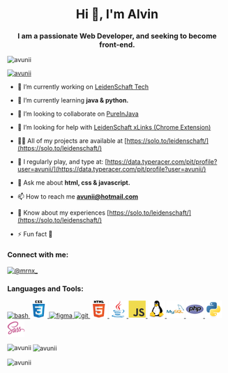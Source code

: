 <h1 align="center">Hi 👋, I'm Alvin</h1>
<h3 align="center">I am a passionate Web Developer, and seeking to become front-end.</h3>

<p align="left"> <img src="https://komarev.com/ghpvc/?username=avunii&label=Profile%20views&color=0e75b6&style=flat" alt="avunii" /> </p>

<p align="left"> <a href="https://github.com/ryo-ma/github-profile-trophy"><img src="https://github-profile-trophy.vercel.app/?username=avunii" alt="avunii" /></a> </p>

- 🔭 I’m currently working on [LeidenSchaft Tech](https://solo.to/leidenschaft/)

- 🌱 I’m currently learning **java & python.**

- 👯 I’m looking to collaborate on [PureInJava](https://github.com/TheRanxchives/PureInJava)

- 🤝 I’m looking for help with [LeidenSchaft xLinks (Chrome Extension)](https://github.com/l-xdt/xlinks/)

- 👨‍💻 All of my projects are available at [https://solo.to/leidenschaft/](https://solo.to/leidenschaft/)

- 📝 I regularly play, and type at: [https://data.typeracer.com/pit/profile?user=avunii/](https://data.typeracer.com/pit/profile?user=avunii/)

- 💬 Ask me about **html, css & javascript.**

- 📫 How to reach me **avunii@hotmail.com**

- 📄 Know about my experiences [https://solo.to/leidenschaft/](https://solo.to/leidenschaft/)

- ⚡ Fun fact **🗿**

<h3 align="left">Connect with me:</h3>
<p align="left">
<a href="https://twitter.com/@mrnx_" target="blank"><img align="center" src="https://raw.githubusercontent.com/rahuldkjain/github-profile-readme-generator/master/src/images/icons/Social/twitter.svg" alt="@mrnx_" height="30" width="40" /></a>
</p>

<h3 align="left">Languages and Tools:</h3>
<p align="left"> <a href="https://www.gnu.org/software/bash/" target="_blank" rel="noreferrer"> <img src="https://www.vectorlogo.zone/logos/gnu_bash/gnu_bash-icon.svg" alt="bash" width="40" height="40"/> </a> <a href="https://www.w3schools.com/css/" target="_blank" rel="noreferrer"> <img src="https://raw.githubusercontent.com/devicons/devicon/master/icons/css3/css3-original-wordmark.svg" alt="css3" width="40" height="40"/> </a> <a href="https://www.figma.com/" target="_blank" rel="noreferrer"> <img src="https://www.vectorlogo.zone/logos/figma/figma-icon.svg" alt="figma" width="40" height="40"/> </a> <a href="https://git-scm.com/" target="_blank" rel="noreferrer"> <img src="https://www.vectorlogo.zone/logos/git-scm/git-scm-icon.svg" alt="git" width="40" height="40"/> </a> <a href="https://www.w3.org/html/" target="_blank" rel="noreferrer"> <img src="https://raw.githubusercontent.com/devicons/devicon/master/icons/html5/html5-original-wordmark.svg" alt="html5" width="40" height="40"/> </a> <a href="https://www.java.com" target="_blank" rel="noreferrer"> <img src="https://raw.githubusercontent.com/devicons/devicon/master/icons/java/java-original.svg" alt="java" width="40" height="40"/> </a> <a href="https://developer.mozilla.org/en-US/docs/Web/JavaScript" target="_blank" rel="noreferrer"> <img src="https://raw.githubusercontent.com/devicons/devicon/master/icons/javascript/javascript-original.svg" alt="javascript" width="40" height="40"/> </a> <a href="https://www.linux.org/" target="_blank" rel="noreferrer"> <img src="https://raw.githubusercontent.com/devicons/devicon/master/icons/linux/linux-original.svg" alt="linux" width="40" height="40"/> </a> <a href="https://www.mysql.com/" target="_blank" rel="noreferrer"> <img src="https://raw.githubusercontent.com/devicons/devicon/master/icons/mysql/mysql-original-wordmark.svg" alt="mysql" width="40" height="40"/> </a> <a href="https://www.php.net" target="_blank" rel="noreferrer"> <img src="https://raw.githubusercontent.com/devicons/devicon/master/icons/php/php-original.svg" alt="php" width="40" height="40"/> </a> <a href="https://www.python.org" target="_blank" rel="noreferrer"> <img src="https://raw.githubusercontent.com/devicons/devicon/master/icons/python/python-original.svg" alt="python" width="40" height="40"/> </a> <a href="https://sass-lang.com" target="_blank" rel="noreferrer"> <img src="https://raw.githubusercontent.com/devicons/devicon/master/icons/sass/sass-original.svg" alt="sass" width="40" height="40"/> </a> </p>

<p><img align="left" src="https://github-readme-stats.vercel.app/api/top-langs?username=avunii&show_icons=true&locale=en&layout=compact" alt="avunii" /></p>

<p>&nbsp;<img align="center" src="https://github-readme-stats.vercel.app/api?username=avunii&show_icons=true&locale=en" alt="avunii" /></p>

<p><img align="center" src="https://github-readme-streak-stats.herokuapp.com/?user=avunii&theme=dark" alt="avunii" /></p>
